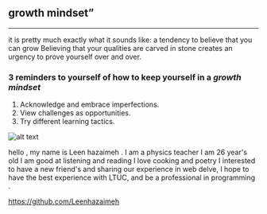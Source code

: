 ## growth mindset”
___________________________________________________________________

 it is pretty much exactly what it sounds like: a tendency to believe that you can grow
Believing that your qualities are carved in stone creates an urgency to prove yourself over and over.

### 3 reminders to yourself of how to keep  yourself in a _growth mindset_
1. Acknowledge and embrace imperfections.
2. View challenges as opportunities.
3. Try different learning tactics.


![alt text](https://encrypted-tbn0.gstatic.com/images?q=tbn:ANd9GcRMt_SjlpVeP44gLKgTBZlopo3Cmmqx0pNzJg&usqp=CAU)

hello , my name is Leen hazaimeh . I am a physics teacher I am 26 year's old I am good at listening and reading I love cooking and poetry I interested to have a new friend's and sharing our experience in web delve,   I hope to have the best experience with LTUC, and be a professional in programming .

https://github.com/Leenhazaimeh
